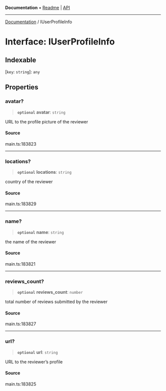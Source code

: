 **Documentation** • [Readme](../README.md) \| [API](../globals.md)

***

[Documentation](../README.md) / IUserProfileInfo

# Interface: IUserProfileInfo

## Indexable

 \[`key`: `string`\]: `any`

## Properties

### avatar?

> **`optional`** **avatar**: `string`

URL to the profile picture of the reviewer

#### Source

main.ts:183823

***

### locations?

> **`optional`** **locations**: `string`

country of the reviewer

#### Source

main.ts:183829

***

### name?

> **`optional`** **name**: `string`

the name of the reviewer

#### Source

main.ts:183821

***

### reviews\_count?

> **`optional`** **reviews\_count**: `number`

total number of reviews submitted by the reviewer

#### Source

main.ts:183827

***

### url?

> **`optional`** **url**: `string`

URL to the reviewer’s profile

#### Source

main.ts:183825
